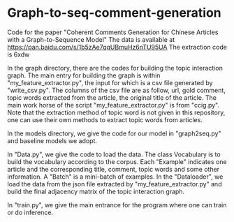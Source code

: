 # Graph-to-seq-comment-generation
Code for the paper "Coherent Comments Generation for Chinese Articles with a Graph-to-Sequence Model"
The data is available at https://pan.baidu.com/s/1b5zAe7qqUBmuHz6nTU95UA The extraction code is 6xdw

In the graph directory, there are the codes for building the topic interaction graph. The main entry for building the graph is within "my_feature_extractor.py", the input for which is a csv file generated by "write_csv.py". The columns of the csv file are as follow, url, gold comment, topic words extracted from the article, the original title of the article. The main work horse of the script "my_feature_extractor.py" is from "ccig.py". Note that the extraction method of topic word is not given in this repository, one can use their own methods to extract topic words from articles.

In the models directory, we give the code for our model in "graph2seq.py" and baseline models we adopt.

In "Data.py", we give the code to load the data. The class Vocabulary is to build the vocabulary according to the corpus. Each "Example" indicates one article and the corresponding title, comment, topic words and some other information. A "Batch" is a mini-batch of examples. In the "Dataloader", we load the data from the json file extracted by "my_feature_extractor.py" and build the final adjacency matrix of the topic interaction graph. 

In "train.py", we give the main entrance for the program where one can train or do inference.
